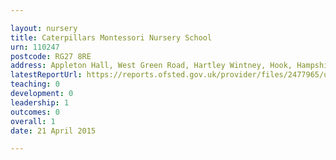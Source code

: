```yaml
---

layout: nursery
title: Caterpillars Montessori Nursery School
urn: 110247
postcode: RG27 8RE
address: Appleton Hall, West Green Road, Hartley Wintney, Hook, Hampshire, RG27 8RE
latestReportUrl: https://reports.ofsted.gov.uk/provider/files/2477965/urn/110247.pdf
teaching: 0
development: 0
leadership: 1
outcomes: 0
overall: 1
date: 21 April 2015

---
```

